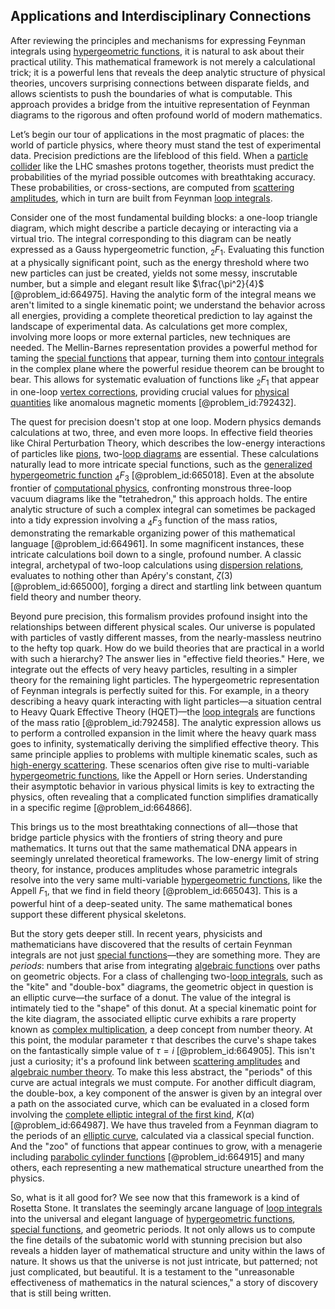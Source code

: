 ## Applications and Interdisciplinary Connections

After reviewing the principles and mechanisms for expressing Feynman integrals using [hypergeometric functions](@article_id:184838), it is natural to ask about their practical utility. This mathematical framework is not merely a calculational trick; it is a powerful lens that reveals the deep analytic structure of physical theories, uncovers surprising connections between disparate fields, and allows scientists to push the boundaries of what is computable. This approach provides a bridge from the intuitive representation of Feynman diagrams to the rigorous and often profound world of modern mathematics.

Let’s begin our tour of applications in the most pragmatic of places: the world of particle physics, where theory must stand the test of experimental data. Precision predictions are the lifeblood of this field. When a [particle collider](@article_id:187756) like the LHC smashes protons together, theorists must predict the probabilities of the myriad possible outcomes with breathtaking accuracy. These probabilities, or cross-sections, are computed from [scattering amplitudes](@article_id:154875), which in turn are built from Feynman [loop integrals](@article_id:194225).

Consider one of the most fundamental building blocks: a one-loop triangle diagram, which might describe a particle decaying or interacting via a virtual trio. The integral corresponding to this diagram can be neatly expressed as a Gauss hypergeometric function, $_2F_1$. Evaluating this function at a physically significant point, such as the energy threshold where two new particles can just be created, yields not some messy, inscrutable number, but a simple and elegant result like $\frac{\pi^2}{4}$ [@problem_id:664975]. Having the analytic form of the integral means we aren't limited to a single kinematic point; we understand the behavior across all energies, providing a complete theoretical prediction to lay against the landscape of experimental data. As calculations get more complex, involving more loops or more external particles, new techniques are needed. The Mellin-Barnes representation provides a powerful method for taming the [special functions](@article_id:142740) that appear, turning them into [contour integrals](@article_id:176770) in the complex plane where the powerful residue theorem can be brought to bear. This allows for systematic evaluation of functions like $_2F_1$ that appear in one-loop [vertex corrections](@article_id:146488), providing crucial values for [physical quantities](@article_id:176901) like anomalous magnetic moments [@problem_id:792432].

The quest for precision doesn't stop at one loop. Modern physics demands calculations at two, three, and even more loops. In effective field theories like Chiral Perturbation Theory, which describes the low-energy interactions of particles like [pions](@article_id:147429), two-[loop diagrams](@article_id:148793) are essential. These calculations naturally lead to more intricate special functions, such as the [generalized hypergeometric function](@article_id:195418) $_4F_3$ [@problem_id:665018]. Even at the absolute frontier of [computational physics](@article_id:145554), confronting monstrous three-loop vacuum diagrams like the "tetrahedron," this approach holds. The entire analytic structure of such a complex integral can sometimes be packaged into a tidy expression involving a $_4F_3$ function of the mass ratios, demonstrating the remarkable organizing power of this mathematical language [@problem_id:664961]. In some magnificent instances, these intricate calculations boil down to a single, profound number. A classic integral, archetypal of two-loop calculations using [dispersion relations](@article_id:139901), evaluates to nothing other than Apéry's constant, $\zeta(3)$ [@problem_id:665000], forging a direct and startling link between quantum field theory and number theory.

Beyond pure precision, this formalism provides profound insight into the relationships between different physical scales. Our universe is populated with particles of vastly different masses, from the nearly-massless neutrino to the hefty top quark. How do we build theories that are practical in a world with such a hierarchy? The answer lies in "effective field theories." Here, we integrate out the effects of very heavy particles, resulting in a simpler theory for the remaining light particles. The hypergeometric representation of Feynman integrals is perfectly suited for this. For example, in a theory describing a heavy quark interacting with light particles—a situation central to Heavy Quark Effective Theory (HQET)—the [loop integrals](@article_id:194225) are functions of the mass ratio [@problem_id:792458]. The analytic expression allows us to perform a controlled expansion in the limit where the heavy quark mass goes to infinity, systematically deriving the simplified effective theory. This same principle applies to problems with multiple kinematic scales, such as [high-energy scattering](@article_id:151447). These scenarios often give rise to multi-variable [hypergeometric functions](@article_id:184838), like the Appell or Horn series. Understanding their asymptotic behavior in various physical limits is key to extracting the physics, often revealing that a complicated function simplifies dramatically in a specific regime [@problem_id:664866].

This brings us to the most breathtaking connections of all—those that bridge particle physics with the frontiers of string theory and pure mathematics. It turns out that the same mathematical DNA appears in seemingly unrelated theoretical frameworks. The low-energy limit of string theory, for instance, produces amplitudes whose parametric integrals resolve into the very same multi-variable [hypergeometric functions](@article_id:184838), like the Appell $F_1$, that we find in field theory [@problem_id:665043]. This is a powerful hint of a deep-seated unity. The same mathematical bones support these different physical skeletons.

But the story gets deeper still. In recent years, physicists and mathematicians have discovered that the results of certain Feynman integrals are not just [special functions](@article_id:142740)—they are something more. They are *periods*: numbers that arise from integrating [algebraic functions](@article_id:187040) over paths on geometric objects. For a class of challenging two-[loop integrals](@article_id:194225), such as the "kite" and "double-box" diagrams, the geometric object in question is an elliptic curve—the surface of a donut. The value of the integral is intimately tied to the "shape" of this donut. At a special kinematic point for the kite diagram, the associated elliptic curve exhibits a rare property known as [complex multiplication](@article_id:167594), a deep concept from number theory. At this point, the modular parameter $\tau$ that describes the curve's shape takes on the fantastically simple value of $\tau = i$ [@problem_id:664905]. This isn't just a curiosity; it's a profound link between [scattering amplitudes](@article_id:154875) and [algebraic number theory](@article_id:147573). To make this less abstract, the "periods" of this curve are actual integrals we must compute. For another difficult diagram, the double-box, a key component of the answer is given by an integral over a path on the associated curve, which can be evaluated in a closed form involving the [complete elliptic integral of the first kind](@article_id:185736), $K(\alpha)$ [@problem_id:664987]. We have thus traveled from a Feynman diagram to the periods of an [elliptic curve](@article_id:162766), calculated via a classical special function. And the "zoo" of functions that appear continues to grow, with a menagerie including [parabolic cylinder functions](@article_id:184429) [@problem_id:664915] and many others, each representing a new mathematical structure unearthed from the physics.

So, what is it all good for? We see now that this framework is a kind of Rosetta Stone. It translates the seemingly arcane language of [loop integrals](@article_id:194225) into the universal and elegant language of [hypergeometric functions](@article_id:184838), [special functions](@article_id:142740), and geometric periods. It not only allows us to compute the fine details of the subatomic world with stunning precision but also reveals a hidden layer of mathematical structure and unity within the laws of nature. It shows us that the universe is not just intricate, but patterned; not just complicated, but beautiful. It is a testament to the "unreasonable effectiveness of mathematics in the natural sciences," a story of discovery that is still being written.